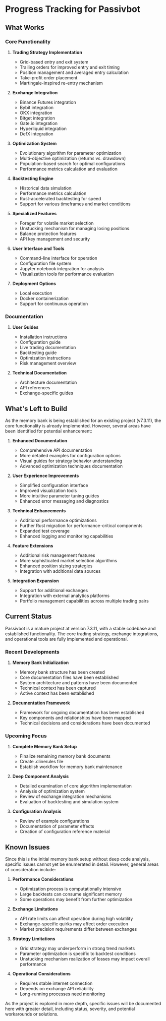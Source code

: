 # Progress Tracking for Passivbot

## What Works

### Core Functionality

1. **Trading Strategy Implementation**
   - Grid-based entry and exit system
   - Trailing orders for improved entry and exit timing
   - Position management and averaged entry calculation
   - Take-profit order placement
   - Martingale-inspired re-entry mechanism

2. **Exchange Integration**
   - Binance Futures integration
   - Bybit integration
   - OKX integration
   - Bitget integration
   - Gate.io integration
   - Hyperliquid integration
   - DefX integration

3. **Optimization System**
   - Evolutionary algorithm for parameter optimization
   - Multi-objective optimization (returns vs. drawdown)
   - Population-based search for optimal configurations
   - Performance metrics calculation and evaluation

4. **Backtesting Engine**
   - Historical data simulation
   - Performance metrics calculation
   - Rust-accelerated backtesting for speed
   - Support for various timeframes and market conditions

5. **Specialized Features**
   - Forager for volatile market selection
   - Unstucking mechanism for managing losing positions
   - Balance protection features
   - API key management and security

6. **User Interface and Tools**
   - Command-line interface for operation
   - Configuration file system
   - Jupyter notebook integration for analysis
   - Visualization tools for performance evaluation

7. **Deployment Options**
   - Local execution
   - Docker containerization
   - Support for continuous operation

### Documentation

1. **User Guides**
   - Installation instructions
   - Configuration guide
   - Live trading documentation
   - Backtesting guide
   - Optimization instructions
   - Risk management overview

2. **Technical Documentation**
   - Architecture documentation
   - API references
   - Exchange-specific guides

## What's Left to Build

As the memory bank is being established for an existing project (v7.3.11), the core functionality is already implemented. However, several areas have been identified for potential enhancement:

1. **Enhanced Documentation**
   - Comprehensive API documentation
   - More detailed examples for configuration options
   - Visual guides for strategy behavior understanding
   - Advanced optimization techniques documentation

2. **User Experience Improvements**
   - Simplified configuration interface
   - Improved visualization tools
   - More intuitive parameter tuning guides
   - Enhanced error messaging and diagnostics

3. **Technical Enhancements**
   - Additional performance optimizations
   - Further Rust migration for performance-critical components
   - Expanded test coverage
   - Enhanced logging and monitoring capabilities

4. **Feature Extensions**
   - Additional risk management features
   - More sophisticated market selection algorithms
   - Enhanced position sizing strategies
   - Integration with additional data sources

5. **Integration Expansion**
   - Support for additional exchanges
   - Integration with external analytics platforms
   - Portfolio management capabilities across multiple trading pairs

## Current Status

Passivbot is a mature project at version 7.3.11, with a stable codebase and established functionality. The core trading strategy, exchange integrations, and operational tools are fully implemented and operational.

### Recent Developments

1. **Memory Bank Initialization**
   - Memory bank structure has been created
   - Core documentation files have been established
   - System architecture and patterns have been documented
   - Technical context has been captured
   - Active context has been established

2. **Documentation Framework**
   - Framework for ongoing documentation has been established
   - Key components and relationships have been mapped
   - Technical decisions and considerations have been documented

### Upcoming Focus

1. **Complete Memory Bank Setup**
   - Finalize remaining memory bank documents
   - Create .clinerules file
   - Establish workflow for memory bank maintenance

2. **Deep Component Analysis**
   - Detailed examination of core algorithm implementation
   - Analysis of optimization system
   - Review of exchange integration mechanisms
   - Evaluation of backtesting and simulation system

3. **Configuration Analysis**
   - Review of example configurations
   - Documentation of parameter effects
   - Creation of configuration reference material

## Known Issues

Since this is the initial memory bank setup without deep code analysis, specific issues cannot yet be enumerated in detail. However, general areas of consideration include:

1. **Performance Considerations**
   - Optimization process is computationally intensive
   - Large backtests can consume significant memory
   - Some operations may benefit from further optimization

2. **Exchange Limitations**
   - API rate limits can affect operation during high volatility
   - Exchange-specific quirks may affect order execution
   - Market precision requirements differ between exchanges

3. **Strategy Limitations**
   - Grid strategy may underperform in strong trend markets
   - Parameter optimization is specific to backtest conditions
   - Unstucking mechanism realization of losses may impact overall performance

4. **Operational Considerations**
   - Requires stable internet connection
   - Depends on exchange API reliability
   - Long-running processes need monitoring

As the project is explored in more depth, specific issues will be documented here with greater detail, including status, severity, and potential workarounds or solutions.
